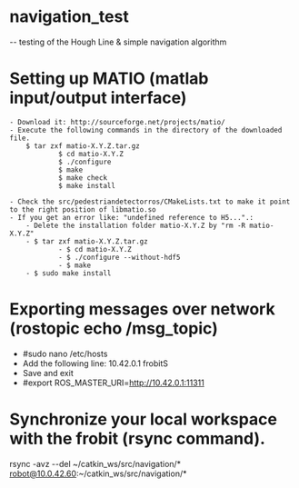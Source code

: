 # navigation_test
-- testing of the Hough Line &amp; simple navigation algorithm

# Setting up MATIO (matlab input/output interface)
	- Download it: http://sourceforge.net/projects/matio/
	- Execute the following commands in the directory of the downloaded file.
		$ tar zxf matio-X.Y.Z.tar.gz
                $ cd matio-X.Y.Z
                $ ./configure
                $ make
                $ make check
                $ make install

	- Check the src/pedestriandetectorros/CMakeLists.txt to make it point to the right position of libmatio.so
	- If you get an error like: "undefined reference to H5...".:
		- Delete the installation folder matio-X.Y.Z by "rm -R matio-X.Y.Z"
		- $ tar zxf matio-X.Y.Z.tar.gz
                - $ cd matio-X.Y.Z
                - $ ./configure --without-hdf5
                - $ make
		- $ sudo make install

# Exporting messages over network (rostopic echo /msg_topic)
- #sudo nano /etc/hosts
- Add the following line: 10.42.0.1	frobitS
- Save and exit
- #export ROS_MASTER_URI=http://10.42.0.1:11311

# Synchronize your local workspace with the frobit (rsync command). 
rsync -avz --del ~/catkin_ws/src/navigation/* robot@10.0.42.60:~/catkin_ws/src/navigation/*
